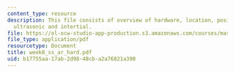 ```yaml
---
content_type: resource
description: This file consists of overview of hardware, location, position sensors,
  ultrasonic and intertial.
file: https://ol-ocw-studio-app-production.s3.amazonaws.com/courses/mas-961-ambient-intelligence-spring-2005/b17755aa17ab2d9848cba2a76821a390_week8_ss_ar_hard.pdf
file_type: application/pdf
resourcetype: Document
title: week8_ss_ar_hard.pdf
uid: b17755aa-17ab-2d98-48cb-a2a76821a390
---
```

